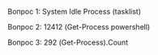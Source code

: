 Вопрос 1:
System Idle Process (tasklist)

Вопрос 2:
12412 (Get-Process powershell)

Вопрос 3:
292 (Get-Process).Count 